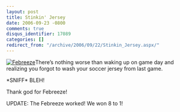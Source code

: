 ```yaml
---
layout: post
title: Stinkin' Jersey
date: 2006-09-23 -0800
comments: true
disqus_identifier: 17089
categories: []
redirect_from: "/archive/2006/09/22/Stinkin_Jersey.aspx/"
---
```


[![Febreeze](http://haacked.com/images/haacked_com/WindowsLiveWriter/StinkinJersey_8EF8/6072821_thumb2.jpg)](http://haacked.com/images/haacked_com/WindowsLiveWriter/StinkinJersey_8EF8/60728214.jpg)There’s
nothing worse than waking up on game day and realizing you forgot to
wash your soccer jersey from last game.

\*SNIFF\* BLEH!

Thank god for Febreeze!

UPDATE: The Febreeze worked! We won 8 to 1!

